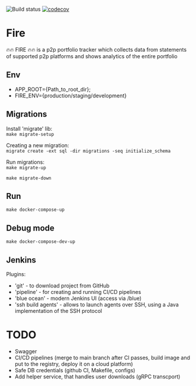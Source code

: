 ![Build status](https://github.com/denisandreenko/fire/actions/workflows/ci.yaml/badge.svg?branch=main&event=push)
[![codecov](https://codecov.io/gh/denisandreenko/fire/branch/main/graph/badge.svg)](https://codecov.io/gh/denisandreenko/fire)

# Fire
🔥🔥 FIRE 🔥🔥 is a p2p portfolio tracker which collects data from statements of supported p2p platforms and shows analytics of the entire portfolio  

## Env
- APP_ROOT={Path_to_root_dir};
- FIRE_ENV={production/staging/development}

## Migrations
Install 'migrate' lib: <br>
```make migrate-setup```

Creating a new migration: <br>
```migrate create -ext sql -dir migrations -seq initialize_schema```

Run migrations: <br>
```make migrate-up```

```make migrate-down```

## Run
```make docker-compose-up```

## Debug mode
```make docker-compose-dev-up```

## Jenkins
Plugins:
- 'git' - to download project from GitHub
- 'pipeline' - for creating and running CI/CD pipelines
- 'blue ocean' - modern Jenkins UI (access via <jenkins-url>/blue)
- 'ssh build agents' - allows to launch agents over SSH, using a Java implementation of the SSH protocol


# TODO
- Swagger
- CI/CD pipelines (merge to main branch after CI passes, build image and put to the registry, deploy it on a cloud platform)
- Safe DB credentials (github CI, Makefile, configs)
- Add helper service, that handles user downloads (gRPC transcport)